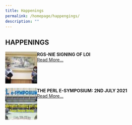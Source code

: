 ```yaml
---
title: Happenings
permalink: /homepage/happengings/
description: ""
---
```

## HAPPENINGS

<img src="/images/hap1.jpg" style="width:20%" align=left>

**RGS-NIE SIGNING OF LOI**<br>
[Read More...](/rgs-perl-happenings/rgsnie-loi/)
<br clear=left>

<img src="/images/hap2.jpg" style="width:20%" align=left>

**THE PERL E-SYMPOSIUM: 2ND JULY 2021**<br>
[Read More...](https://sites.google.com/rafflesgirlssch.edu.sg/perlsymposium2021)
<br clear=left>

